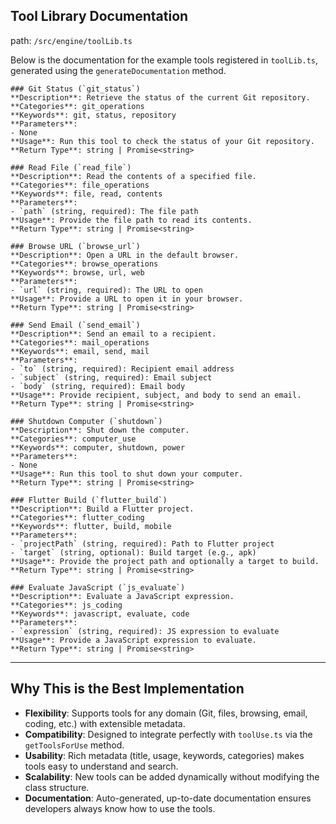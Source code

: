 ## Tool Library Documentation
path: `/src/engine/toolLib.ts`

Below is the documentation for the example tools registered in `toolLib.ts`, generated using the `generateDocumentation` method.

```
### Git Status (`git_status`)
**Description**: Retrieve the status of the current Git repository.
**Categories**: git_operations
**Keywords**: git, status, repository
**Parameters**:
- None
**Usage**: Run this tool to check the status of your Git repository.
**Return Type**: string | Promise<string>

### Read File (`read_file`)
**Description**: Read the contents of a specified file.
**Categories**: file_operations
**Keywords**: file, read, contents
**Parameters**:
- `path` (string, required): The file path
**Usage**: Provide the file path to read its contents.
**Return Type**: string | Promise<string>

### Browse URL (`browse_url`)
**Description**: Open a URL in the default browser.
**Categories**: browse_operations
**Keywords**: browse, url, web
**Parameters**:
- `url` (string, required): The URL to open
**Usage**: Provide a URL to open it in your browser.
**Return Type**: string | Promise<string>

### Send Email (`send_email`)
**Description**: Send an email to a recipient.
**Categories**: mail_operations
**Keywords**: email, send, mail
**Parameters**:
- `to` (string, required): Recipient email address
- `subject` (string, required): Email subject
- `body` (string, required): Email body
**Usage**: Provide recipient, subject, and body to send an email.
**Return Type**: string | Promise<string>

### Shutdown Computer (`shutdown`)
**Description**: Shut down the computer.
**Categories**: computer_use
**Keywords**: computer, shutdown, power
**Parameters**:
- None
**Usage**: Run this tool to shut down your computer.
**Return Type**: string | Promise<string>

### Flutter Build (`flutter_build`)
**Description**: Build a Flutter project.
**Categories**: flutter_coding
**Keywords**: flutter, build, mobile
**Parameters**:
- `projectPath` (string, required): Path to Flutter project
- `target` (string, optional): Build target (e.g., apk)
**Usage**: Provide the project path and optionally a target to build.
**Return Type**: string | Promise<string>

### Evaluate JavaScript (`js_evaluate`)
**Description**: Evaluate a JavaScript expression.
**Categories**: js_coding
**Keywords**: javascript, evaluate, code
**Parameters**:
- `expression` (string, required): JS expression to evaluate
**Usage**: Provide a JavaScript expression to evaluate.
**Return Type**: string | Promise<string>
```

---

## Why This is the Best Implementation

- **Flexibility**: Supports tools for any domain (Git, files, browsing, email, coding, etc.) with extensible metadata.
- **Compatibility**: Designed to integrate perfectly with `toolUse.ts` via the `getToolsForUse` method.
- **Usability**: Rich metadata (title, usage, keywords, categories) makes tools easy to understand and search.
- **Scalability**: New tools can be added dynamically without modifying the class structure.
- **Documentation**: Auto-generated, up-to-date documentation ensures developers always know how to use the tools.
